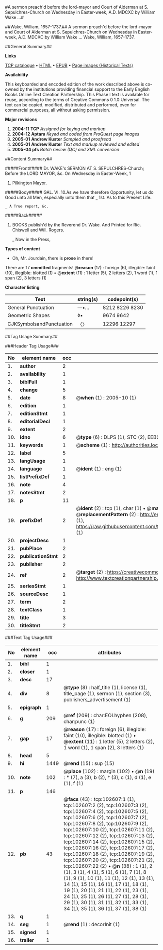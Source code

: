 #A sermon preach'd before the lord-mayor and Court of Alderman at S. Sepulchres-Church on Wednesday in Easter-week, A.D. MDCXC by William Wake ...#

##Wake, William, 1657-1737.##
A sermon preach'd before the lord-mayor and Court of Alderman at S. Sepulchres-Church on Wednesday in Easter-week, A.D. MDCXC by William Wake ...
Wake, William, 1657-1737.

##General Summary##

**Links**

[TCP catalogue](http://www.ota.ox.ac.uk/tcp/)  • 
[HTML](http://tei.it.ox.ac.uk/tcp/Texts-HTML/free/A66/A66348.html)  • 
[EPUB](http://tei.it.ox.ac.uk/tcp/Texts-EPUB/free/A66/A66348.epub) • 
[Page images (Historical Texts)](https://data.historicaltexts.jisc.ac.uk/view?pubId=eebo-14563353e&pageId=eebo-14563353e-102607-1)

**Availability**

This keyboarded and encoded edition of the
	       work described above is co-owned by the institutions
	       providing financial support to the Early English Books
	       Online Text Creation Partnership. This Phase I text is
	       available for reuse, according to the terms of Creative
	       Commons 0 1.0 Universal. The text can be copied,
	       modified, distributed and performed, even for
	       commercial purposes, all without asking permission.

**Major revisions**

1. __2004-11__ __TCP__ *Assigned for keying and markup*
1. __2004-12__ __Aptara__ *Keyed and coded from ProQuest page images*
1. __2005-01__ __Andrew Kuster__ *Sampled and proofread*
1. __2005-01__ __Andrew Kuster__ *Text and markup reviewed and edited*
1. __2005-04__ __pfs__ *Batch review (QC) and XML conversion*

##Content Summary##

#####Front#####
Dr. WAKE's
SERMON
AT
S. SEPULCHRES-Church;
Before the
LORD MAYOR, &c.
On Wednesday in Easter-Week, 1
1. Pilkington Mayor.

#####Body#####
GAL. VI. 10.As we have therefore Opportunity, let us do Good unto
all Men, especially unto them that
    _ 1st. As to this Present Life.

    _ A True report, &c.

#####Back#####

1. BOOKS publish'd by the Reverend Dr. Wake.
And Printed for Ric. Chiswell and Will. Rogers.

    _ Now in the Press,

**Types of content**

  * Oh, Mr. Jourdain, there is **prose** in there!

There are 17 **ommitted** fragments! 
 @__reason__ (17) : foreign (6), illegible: faint (10), illegible: blotted (1)  •  @__extent__ (11) : 1 letter (5), 2 letters (2), 1 word (1), 1 span (2), 3 letters (1)

**Character listing**


|Text|string(s)|codepoint(s)|
|---|---|---|
|General Punctuation|—•…|8212 8226 8230|
|Geometric Shapes|◊▪|9674 9642|
|CJKSymbolsandPunctuation|〈〉|12296 12297|

##Tag Usage Summary##

###Header Tag Usage###

|No|element name|occ|attributes|
|---|---|---|---|
|1.|__author__|2||
|2.|__availability__|1||
|3.|__biblFull__|1||
|4.|__change__|5||
|5.|__date__|8| @__when__ (1) : 2005-10 (1)|
|6.|__edition__|1||
|7.|__editionStmt__|1||
|8.|__editorialDecl__|1||
|9.|__extent__|2||
|10.|__idno__|6| @__type__ (6) : DLPS (1), STC (2), EEBO-CITATION (1), OCLC (1), VID (1)|
|11.|__keywords__|1| @__scheme__ (1) : http://authorities.loc.gov/ (1)|
|12.|__label__|5||
|13.|__langUsage__|1||
|14.|__language__|1| @__ident__ (1) : eng (1)|
|15.|__listPrefixDef__|1||
|16.|__note__|4||
|17.|__notesStmt__|2||
|18.|__p__|11||
|19.|__prefixDef__|2| @__ident__ (2) : tcp (1), char (1)  •  @__matchPattern__ (2) : ([0-9\-]+):([0-9IVX]+) (1), (.+) (1)  •  @__replacementPattern__ (2) : http://eebo.chadwyck.com/downloadtiff?vid=$1&page=$2 (1), https://raw.githubusercontent.com/textcreationpartnership/Texts/master/tcpchars.xml#$1 (1)|
|20.|__projectDesc__|1||
|21.|__pubPlace__|2||
|22.|__publicationStmt__|2||
|23.|__publisher__|2||
|24.|__ref__|2| @__target__ (2) : https://creativecommons.org/publicdomain/zero/1.0/ (1), http://www.textcreationpartnership.org/docs/. (1)|
|25.|__seriesStmt__|1||
|26.|__sourceDesc__|1||
|27.|__term__|2||
|28.|__textClass__|1||
|29.|__title__|3||
|30.|__titleStmt__|2||


###Text Tag Usage###

|No|element name|occ|attributes|
|---|---|---|---|
|1.|__bibl__|1||
|2.|__closer__|1||
|3.|__desc__|17||
|4.|__div__|8| @__type__ (8) : half_title (1), license (1), title_page (1), sermon (1), section (3), publishers_advertisement (1)|
|5.|__epigraph__|1||
|6.|__g__|209| @__ref__ (209) : char:EOLhyphen (208), char:punc (1)|
|7.|__gap__|17| @__reason__ (17) : foreign (6), illegible: faint (10), illegible: blotted (1)  •  @__extent__ (11) : 1 letter (5), 2 letters (2), 1 word (1), 1 span (2), 3 letters (1)|
|8.|__head__|5||
|9.|__hi__|1449| @__rend__ (15) : sup (15)|
|10.|__note__|102| @__place__ (102) : margin (102)  •  @__n__ (19) : * (7), a (3), b (2), † (3), c (1), d (1), e (1), f (1)|
|11.|__p__|146||
|12.|__pb__|43| @__facs__ (43) : tcp:102607:1 (1), tcp:102607:2 (2), tcp:102607:3 (2), tcp:102607:4 (2), tcp:102607:5 (2), tcp:102607:6 (2), tcp:102607:7 (2), tcp:102607:8 (2), tcp:102607:9 (2), tcp:102607:10 (2), tcp:102607:11 (2), tcp:102607:12 (2), tcp:102607:13 (2), tcp:102607:14 (2), tcp:102607:15 (2), tcp:102607:16 (2), tcp:102607:17 (2), tcp:102607:18 (2), tcp:102607:19 (2), tcp:102607:20 (2), tcp:102607:21 (2), tcp:102607:22 (2)  •  @__n__ (38) : 1 (1), 2 (1), 3 (1), 4 (1), 5 (1), 6 (1), 7 (1), 8 (1), 9 (1), 10 (1), 11 (1), 12 (1), 13 (1), 14 (1), 15 (1), 16 (1), 17 (1), 18 (1), 19 (1), 20 (1), 21 (1), 22 (1), 23 (1), 24 (1), 25 (1), 26 (1), 27 (1), 28 (1), 29 (1), 30 (1), 31 (1), 32 (1), 33 (1), 34 (1), 35 (1), 36 (1), 37 (1), 38 (1)|
|13.|__q__|1||
|14.|__seg__|1| @__rend__ (1) : decorInit (1)|
|15.|__signed__|1||
|16.|__trailer__|1||
